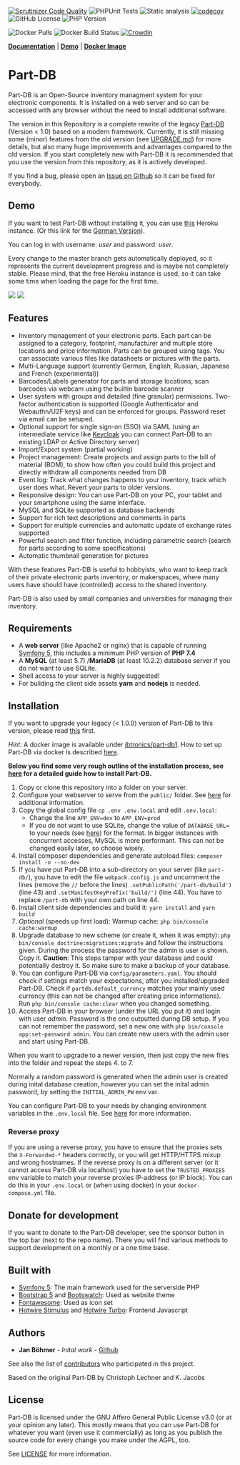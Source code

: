 [![Scrutinizer Code Quality](https://scrutinizer-ci.com/g/Part-DB/Part-DB-symfony/badges/quality-score.png?b=master)](https://scrutinizer-ci.com/g/Part-DB/Part-DB-symfony/?branch=master)
![PHPUnit Tests](https://github.com/Part-DB/Part-DB-symfony/workflows/PHPUnit%20Tests/badge.svg)
![Static analysis](https://github.com/Part-DB/Part-DB-symfony/workflows/Static%20analysis/badge.svg)
[![codecov](https://codecov.io/gh/Part-DB/Part-DB-symfony/branch/master/graph/badge.svg)](https://codecov.io/gh/Part-DB/Part-DB-server)
![GitHub License](https://img.shields.io/github/license/Part-DB/Part-DB-symfony)
![PHP Version](https://img.shields.io/badge/PHP-%3E%3D%207.4-green)

![Docker Pulls](https://img.shields.io/docker/pulls/jbtronics/part-db1)
![Docker Build Status](https://github.com/Part-DB/Part-DB-symfony/workflows/Docker%20Image%20Build/badge.svg)
[![Crowdin](https://badges.crowdin.net/e/8325196085d4bee8c04b75f7c915452a/localized.svg)](https://part-db.crowdin.com/part-db)

**[Documentation](https://docs.part-db.de/)** | **[Demo](https://part-db.herokuapp.com)** | **[Docker Image](https://hub.docker.com/r/jbtronics/part-db1)**

# Part-DB
Part-DB is an Open-Source inventory managment system for your electronic components.
It is installed on a web server and so can be accessed with any browser without the need to install additional software.

The version in this Repository is a complete rewrite of the legacy [Part-DB](https://github.com/Part-DB/Part-DB) (Version < 1.0) based on a modern framework. 
Currently, it is still missing some (minor) features from the old version (see [UPGRADE.md](https://docs.part-db.de/upgrade_legacy.html)) for more details, but also many huge improvements and advantages compared to the old version. 
If you start completely new with Part-DB it is recommended that you use the version from this repository, as it is actively developed.

If you find a bug, please open an [Issue on Github](https://github.com/Part-DB/Part-DB-server/issues) so it can be fixed for everybody.

## Demo
If you want to test Part-DB without installing it, you can use [this](https://part-db.herokuapp.com) Heroku instance. 
(Or this link for the [German Version](https://part-db.herokuapp.com/de/)). 

You can log in with username: *user* and password: *user*.

Every change to the master branch gets automatically deployed, so it represents the current development progress and is
maybe not completely stable. Please mind, that the free Heroku instance is used, so it can take some time when loading the page
for the first time.

<img src="https://github.com/Part-DB/Part-DB-server/raw/master/docs/assets/readme/part_info.png">
<img src="https://github.com/Part-DB/Part-DB-server/raw/master/docs/assets/readme/parts_list.png">

## Features
* Inventory management of your electronic parts. Each part can be assigned to a category, footprint, manufacturer 
and multiple store locations and price information. Parts can be grouped using tags. You can associate various files like datasheets or pictures with the parts.
* Multi-Language support (currently German, English, Russian, Japanese and French (experimental))
* Barcodes/Labels generator for parts and storage locations, scan barcodes via webcam using the builtin barcode scanner
* User system with groups and detailed (fine granular) permissions. 
Two-factor authentication is supported (Google Authenticator and Webauthn/U2F keys) and can be enforced for groups. Password reset via email can be setuped.
* Optional support for single sign-on (SSO) via SAML (using an intermediate service like [Keycloak](https://www.keycloak.org/) you can connect Part-DB to an existing LDAP or Active Directory server)
* Import/Export system (partial working)
* Project management: Create projects and assign parts to the bill of material (BOM), to show how often you could build this project and directly withdraw all components needed from DB
* Event log: Track what changes happens to your inventory, track which user does what. Revert your parts to older versions.
* Responsive design: You can use Part-DB on your PC, your tablet and your smartphone using the same interface.
* MySQL and SQLite supported as database backends
* Support for rich text descriptions and comments in parts
* Support for multiple currencies and automatic update of exchange rates supported
* Powerful search and filter function, including parametric search (search for parts according to some specifications)
* Automatic thumbnail generation for pictures


With these features Part-DB is useful to hobbyists, who want to keep track of their private electronic parts inventory,
or makerspaces, where many users have should have (controlled) access to the shared inventory.

Part-DB is also used by small companies and universities for managing their inventory.

## Requirements
 * A **web server** (like Apache2 or nginx) that is capable of running [Symfony 5](https://symfony.com/doc/current/reference/requirements.html),
 this includes a minimum PHP version of **PHP 7.4**
 * A **MySQL** (at least 5.7) /**MariaDB** (at least 10.2.2) database server if you do not want to use SQLite.
 * Shell access to your server is highly suggested!
 * For building the client side assets **yarn** and **nodejs** is needed.
 
## Installation
If you want to upgrade your legacy (< 1.0.0) version of Part-DB to this version, please read [this](https://docs.part-db.de/upgrade_legacy.html) first.

*Hint:* A docker image is available under [jbtronics/part-db1](https://hub.docker.com/r/jbtronics/part-db1). How to set up Part-DB via docker is described [here](https://docs.part-db.de/installation/installation_docker.html).

**Below you find some very rough outline of the installation process, see [here](https://docs.part-db.de/installation/) for a detailed guide how to install Part-DB.**

1. Copy or clone this repository into a folder on your server.
2. Configure your webserver to serve from the `public/` folder. See [here](https://symfony.com/doc/current/setup/web_server_configuration.html)
for additional information.
3. Copy the global config file `cp .env .env.local` and edit `.env.local`:
    * Change the line `APP_ENV=dev` to `APP_ENV=prod`
    * If you do not want to use SQLite, change the value of `DATABASE_URL=` to your needs (see [here](http://docs.doctrine-project.org/projects/doctrine-dbal/en/latest/reference/configuration.html#connecting-using-a-url)) for the format.
      In bigger instances with concurrent accesses, MySQL is more performant. This can not be changed easily later, so choose wisely.
4. Install composer dependencies and generate autoload files: `composer install -o --no-dev`
5. If you have put Part-DB into a sub-directory on your server (like `part-db/`), you have to edit the file 
`webpack.config.js` and uncomment the lines (remove the `//` before the lines) `.setPublicPath('/part-db/build')` (line 43) and
 `.setManifestKeyPrefix('build/')` (line 44). You have to replace `/part-db` with your own path on line 44.
6. Install client side dependencies and build it: `yarn install` and `yarn build`
7. _Optional_ (speeds up first load): Warmup cache: `php bin/console cache:warmup`
8. Upgrade database to new scheme (or create it, when it was empty): `php bin/console doctrine:migrations:migrate` and follow the instructions given. During the process the password for the admin is user is shown. Copy it. **Caution**: This steps tamper with your database and could potentially destroy it. So make sure to make a backup of your database.
9. You can configure Part-DB via `config/parameters.yaml`. You should check if settings match your expectations, after you installed/upgraded Part-DB. Check if `partdb.default_currency` matches your mainly used currency (this can not be changed after creating price informations). 
   Run `php bin/console cache:clear` when you changed something.
10. Access Part-DB in your browser (under the URL you put it) and login with user *admin*. Password is the one outputted during DB setup.
   If you can not remember the password, set a new one with `php bin/console app:set-password admin`. You can create new users with the admin user and start using Part-DB.

When you want to upgrade to a newer version, then just copy the new files into the folder
and repeat the steps 4. to 7.

Normally a random password is generated when the admin user is created during inital database creation,
however you can set the inital admin password, by setting the `INITIAL_ADMIN_PW` env var.

You can configure Part-DB to your needs by changing environment variables in the `.env.local` file. 
See [here](https://docs.part-db.de/configuration.html) for more information.

### Reverse proxy
If you are using a reverse proxy, you have to ensure that the proxies sets the `X-Forwarded-*` headers correctly, or you will get HTTP/HTTPS mixup and wrong hostnames.
If the reverse proxy is on a different server (or it cannot access Part-DB via localhost) you have to set the `TRUSTED_PROXIES` env variable to match your reverse proxies IP-address (or IP block). You can do this in your `.env.local` or (when using docker) in your `docker-compose.yml` file.

## Donate for development
If you want to donate to the Part-DB developer, see the sponsor button in the top bar (next to the repo name).
There you will find various methods to support development on a monthly or a one time base.

## Built with
* [Symfony 5](https://symfony.com/): The main framework used for the serverside PHP
* [Bootstrap 5](https://getbootstrap.com/) and [Bootswatch](https://bootswatch.com/): Used as website theme
* [Fontawesome](https://fontawesome.com/): Used as icon set
* [Hotwire Stimulus](https://stimulus.hotwired.dev/) and [Hotwire Turbo](https://turbo.hotwired.dev/): Frontend Javascript

## Authors
* **Jan Böhmer** - *Inital work* - [Github](https://github.com/jbtronics/)

See also the list of [contributors](https://github.com/Part-DB/Part-DB-server/graphs/contributors) who participated in this project.

Based on the original Part-DB by Christoph Lechner and K. Jacobs

## License
Part-DB is licensed under the GNU Affero General Public License v3.0 (or at your opinion any later).
This mostly means that you can use Part-DB for whatever you want (even use it commercially)
as long as you publish the source code for every change you make under the AGPL, too.

See [LICENSE](https://github.com/Part-DB/Part-DB-server/blob/master/LICENSE) for more information.
